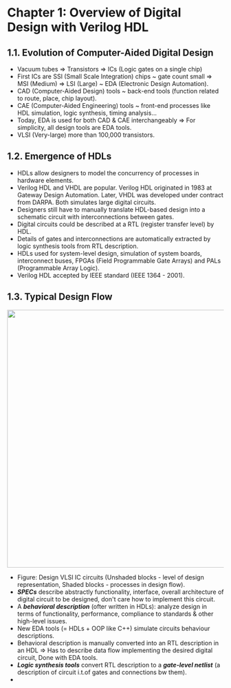 # Chapter 1: Overview of Digital Design with Verilog HDL

## 1.1. Evolution of Computer-Aided Digital Design
- Vacuum tubes => Transistors => ICs (Logic gates on a single chip)
- First ICs are SSI (Small Scale Integration) chips ~ gate count small => MSI (Medium) => LSI (Large) ~ EDA (Electronic Design Automation).
- CAD (Computer-Aided Design) tools ~ back-end tools (function related to route, place, chip layout).
- CAE (Computer-Aided Engineering) tools ~ front-end processes like HDL simulation, logic synthesis, timing analysis...
- Today, EDA is used for both CAD & CAE interchangeably => For simplicity, all design tools are EDA tools.
- VLSI (Very-large) more than 100,000 transistors.

## 1.2. Emergence of HDLs
- HDLs allow designers to model the concurrency of processes in hardware elements.
- Verilog HDL and VHDL are popular. Verilog HDL originated in 1983 at Gateway Design Automation. Later, VHDL was developed under contract from DARPA. Both simulates large digital circuits.
- Designers still have to manually translate HDL-based design into a schematic circuit with interconnections between gates.
- Digital circuits could be described at a RTL (register transfer level) by HDL.
- Details of gates and interconnections are automatically extracted by logic synthesis tools from RTL description.
- HDLs used for system-level design, simulation of system boards, interconnect buses, FPGAs (Field Programmable Gate Arrays) and PALs (Programmable Array Logic).
- Verilog HDL accepted by IEEE standard (IEEE 1364 - 2001).

## 1.3. Typical Design Flow
<img src="https://github.com/HaiHoangCN/Advanced_Verilog_HDL/assets/51068749/8ed7ef86-8cb8-4e1e-8c09-2e88dda304a0" height="600">

- Figure: Design VLSI IC circuits (Unshaded blocks - level of design representation, Shaded blocks - processes in design flow).
- ***SPECs*** describe abstractly functionality, interface, overall architecture of digital circuit to be designed, don't care how to implement this circuit.
- A ***behavioral description*** (ofter written in HDLs): analyze design in terms of functionality, performance, compliance to standards & other high-level issues.
- New EDA tools (= HDLs + OOP like C++) simulate circuits behaviour descriptions.
- Behavioral description is manually converted into an RTL description in an HDL => Has to describe data flow implementing the desired digital circuit, Done with EDA tools.
- ***Logic synthesis tools*** convert RTL description to a ***gate-level netlist*** (a description of circuit i.t.of gates and connections bw them).
- 
